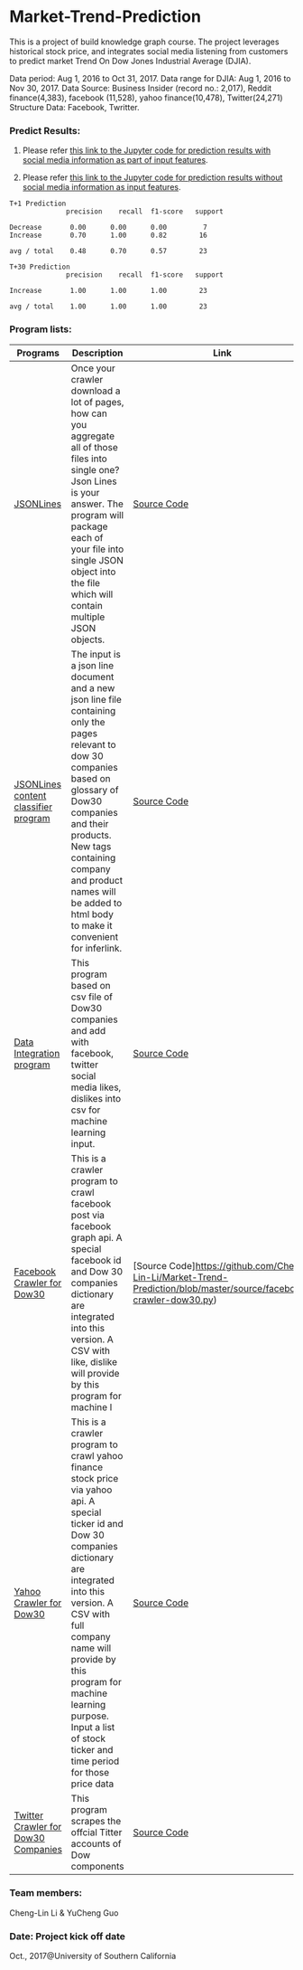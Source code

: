 # Market-Trend-Prediction
This is a project of build knowledge graph course. The project leverages historical stock price, and integrates social media listening from customers to predict market Trend On Dow Jones Industrial Average (DJIA).

Data period: Aug 1, 2016 to Oct 31, 2017.
Data range for DJIA: Aug 1, 2016 to Nov 30, 2017.
Data Source: Business Insider (record no.: 2,017), Reddit finance(4,383), facebook (11,528), yahoo finance(10,478), Twitter(24,271)
Structure Data: Facebook, Twritter.

### Predict Results: 
1. Please refer [this link to the Jupyter code for prediction results with social media information as part of input features](https://github.com/Cheng-Lin-Li/Market-Trend-Prediction/blob/master/source/Dow%20Jones%20Industrial%20Average%20Prediction%20with%20Media%20Channel%20Info-with%20Social%20Info.ipynb).

2. Please refer [this link to the Jupyter code for prediction results without social media information as input features](https://github.com/Cheng-Lin-Li/Market-Trend-Prediction/blob/master/source/Dow%20Jones%20Industrial%20Average%20Prediction%20without%20Social%20media%20data.ipynb).

```text
T+1 Prediction
              precision    recall  f1-score   support

Decrease       0.00      0.00      0.00         7
Increase       0.70      1.00      0.82        16

avg / total    0.48      0.70      0.57        23

T+30 Prediction
              precision    recall  f1-score   support

Increase       1.00      1.00      1.00        23

avg / total    1.00      1.00      1.00        23 
```

### Program lists:
|Programs|Description|Link|
|------|------|--------|
|[JSONLines](https://github.com/Cheng-Lin-Li/KnowledgeGraph/tree/master/CDR_JSONLines)|Once your crawler download a lot of pages, how can you aggregate all of those files into single one? Json Lines is your answer. The program will package each of your file into single JSON object into the file which will contain multiple JSON objects.| [Source Code](https://github.com/Cheng-Lin-Li/KnowledgeGraph/blob/master/CDR_JSONLines/jsonlines.py)|
|[JSONLines content classifier program](https://github.com/Cheng-Lin-Li/Market-Trend-Prediction/blob/master/source/classify.py)|The input is a json line document and a new json line file containing only the pages relevant to dow 30 companies based on glossary of Dow30 companies and their products. New tags containing company and product names will be added to html body to make it convenient for inferlink. |[Source Code](https://github.com/Cheng-Lin-Li/Market-Trend-Prediction/blob/master/source/classify.py)|
|[Data Integration program](https://github.com/Cheng-Lin-Li/Market-Trend-Prediction/blob/master/source/dataintegration.py)| This program based on csv file of Dow30 companies and add with facebook, twitter social media likes, dislikes into csv for machine learning input. |[Source Code](https://github.com/Cheng-Lin-Li/Market-Trend-Prediction/blob/master/source/dataintegration.py)|
|[Facebook Crawler for Dow30](https://github.com/Cheng-Lin-Li/Market-Trend-Prediction/blob/master/source/facebook-crawler-dow30.py)| This is a crawler program to crawl facebook post via facebook graph api. A special facebook id and Dow 30 companies dictionary are integrated into this version. A CSV with like, dislike will provide by this program for machine l |[Source Code]https://github.com/Cheng-Lin-Li/Market-Trend-Prediction/blob/master/source/facebook-crawler-dow30.py)|
|[Yahoo Crawler for Dow30](https://github.com/Cheng-Lin-Li/Market-Trend-Prediction/blob/master/source/yahoo_quote_crawler.py)| This is a crawler program to crawl yahoo finance stock price via yahoo api. A special ticker id and Dow 30 companies dictionary are integrated into this version. A CSV with full company name will provide by this program for machine learning purpose. Input a list of stock ticker and time period for those price data |[Source Code](https://github.com/Cheng-Lin-Li/Market-Trend-Prediction/blob/master/source/yahoo_quote_crawler.py)|
|[Twitter Crawler for Dow30 Companies](https://github.com/Cheng-Lin-Li/Market-Trend-Prediction/blob/master/source/tweetScraper.py)| This program scrapes the offcial Titter accounts of Dow components |[Source Code](https://github.com/Cheng-Lin-Li/Market-Trend-Prediction/blob/master/source/tweetScraper.py)|

### Team members: 
Cheng-Lin Li & YuCheng Guo 

### Date: Project kick off date
Oct., 2017@University of Southern California


